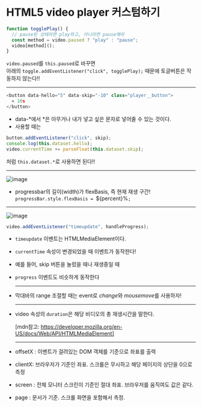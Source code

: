 # HTML5 video player 커스텀하기

```js
function togglePlay() {
  // pause된 상태라면 play하고, 아니라면 pause해라
  const method = video.paused ? "play" : "pause";
  video[method]();
}
```

`video.paused`를 `this.paused`로 바꾸면  
아래의 `toggle.addEventListener("click", togglePlay);` 때문에 토글버튼은 작동하지 않는다!!  


---

```js
<button data-hello="5" data-skip="-10" class="player__button">
  « 10s
</button>
```

- data-*에서 *은 아무거나 내가 넣고 싶은 문자로 넣어줄 수 있는 것이다.
- 사용할 때는

```js
button.addEventListener("click", skip);
console.log(this.dataset.hello);
video.currentTime += parseFloat(this.dataset.skip);
```

처럼 `this.dataset.*`로 사용하면 된다!!  


---

![image](https://user-images.githubusercontent.com/56066290/184465837-d268788e-4fe7-4015-8a9e-72176ffc9240.png)

- progressbar의 길이(width)가 flexBasis, 즉 현재 재생 구간!
  `progressBar.style.flexBasis = `${percent}%`;`  
  

---

![image](https://user-images.githubusercontent.com/56066290/184466032-dc1f6cec-8f0a-44b8-b40b-2b62e58ab472.png)

```js
video.addEventListener("timeupdate", handleProgress);
```

- `timeupdate` 이벤트는 HTMLMediaElement이다.
- `currentTime` 속성이 변경되었을 때 이벤트가 동작한다!
- 예를 들어, skip 버튼을 눌렀을 때나 재생중일 때
- `progress` 이벤트도 비슷하게 동작한다
  ***  
  
- 막대바의 range 조절할 때는 event로 *change*와 *mousemove*를 사용하자!
  ***  
  
- video 속성의 `duration`은 해당 비디오의 총 재생시간을 말한다.   

  [mdn참고: https://developer.mozilla.org/en-US/docs/Web/API/HTMLMediaElement]

  ***  
  

- offsetX : 이벤트가 걸려있는 DOM 객체를 기준으로 좌표를 출력
- clientX: 브라우저가 기준인 좌표. 스크롤은 무시하고 해당 페이지의 상단을 0으로 측정
- screen : 전체 모니터 스크린이 기준인 절대 좌표. 브라우저를 움직여도 값은 같다.
- page : 문서가 기준. 스크롤 화면을 포함해서 측정.
